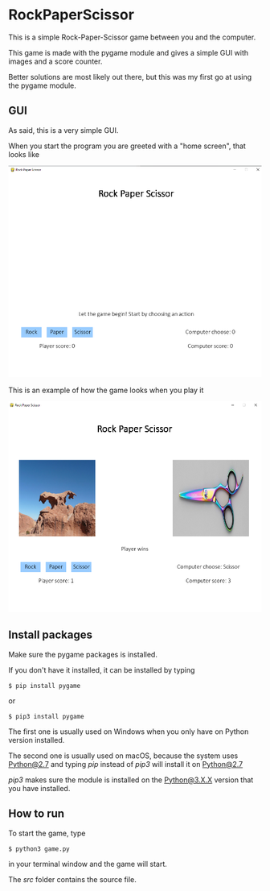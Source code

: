 # RockPaperScissor

This is a simple Rock-Paper-Scissor game between you and the computer.

This game is made with the pygame module and gives a simple GUI with images and a score counter.

Better solutions are most likely out there, but this was my first go at using the pygame module.

## GUI

As said, this is a very simple GUI.

When you start the program you are greeted with a "home screen", that looks like

<img src="https://github.com/Hvaheterdu/Games/blob/master/RockPaperScissor/home_screen.png" width="700">

This is an example of how the game looks when you play it

<img src="https://github.com/Hvaheterdu/Games/blob/master/RockPaperScissor/game_screen.png" width="700">


## Install packages

Make sure the pygame packages is installed.

If you don't have it installed, it can be installed by typing

```
$ pip install pygame
```

or

```
$ pip3 install pygame
```

The first one is usually used on Windows when you only have on Python version installed.

The second one is usually used on macOS, because the system uses Python@2.7 and typing *pip* instead of *pip3* will install it on Python@2.7

*pip3* makes sure the module is installed on the Python@3.X.X version that you have installed.

## How to run

To start the game, type

```
$ python3 game.py 
```

in your terminal window and the game will start.

The *src* folder contains the source file.
